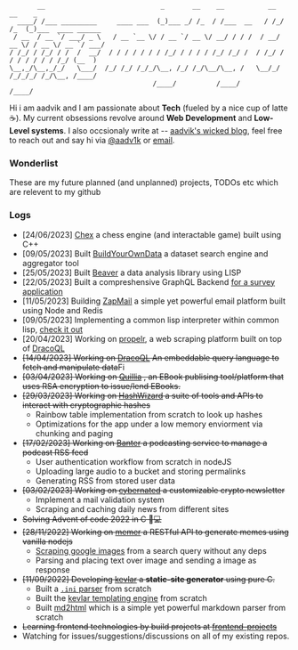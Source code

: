 ```
       __                             _       __    __           __  __    _ 
  ____/ /___ _________     ____ ___  (_)___ _/ /_  / /___  __   / /_/ /_  (_)___  ____ ______
 / __  / __ `/ ___/ _ \   / __ `__ \/ / __ `/ __ \/ __/ / / /  / __/ __ \/ / __ \/ __ `/ ___/
/ /_/ / /_/ / /  /  __/  / / / / / / / /_/ / / / / /_/ /_/ /  / /_/ / / / / / / / /_/ (__  ) 
\__,_/\__,_/_/   \___/  /_/ /_/ /_/_/\__, /_/ /_/\__/\__, /   \__/_/ /_/_/_/ /_/\__, /____/
                                    /____/          /____/                     /____/
```

Hi i am aadvik and I am passionate about **Tech** (fueled by a nice cup of latte ☕). My current obsessions revolve around **Web Development** and **Low-Level systems**. I also occsionaly write at -- [aadvik's wicked blog](https://aadv1k.netlify.app/), feel free to reach out and say hi via [@aadv1k](https://twitter.com/aadv1k) or [email](mailto:aadv1k@outlook.com).

### Wonderlist

These are my future planned (and unplanned) projects, TODOs etc which are relevent to my github

### Logs

- [24/06/2023] [Chex](https://github.com/aadv1k/chex) a chess engine (and interactable game) built using C++
- [09/05/2023] Built [BuildYourOwnData](https://github.com/aadv1k/byod) a dataset search engine and aggregator tool
- [25/05/2023] Built [Beaver](https://github.com/aadv1k/beaver) a data analysis library using LISP
- [22/05/2023] Built a compreshensive GraphQL Backend [for a survey application](https://github.com/aadv1k/litsurveys)
- [11/05/2023] Building [ZapMail](https://github.com/aadv1k/zap) a simple yet powerful email platform built using Node and Redis
- [09/05/2023] Implementing a common lisp interpreter within common lisp, [check it out](https://github.com/aadv1k/lisp-in-lisp)
- [20/04/2023] Working on [propelr](https://github.com/aadv1k/propelr), a web scraping platform built on top of [DracoQL](https://github.com/aadv1k/dracoql)
- ~~[14/04/2023] Working on [DracoQL](https://github.com/aadv1k/dracoql) An embeddable query language to fetch and manipulate data~~Fi
- ~~[03/04/2023] Working on [Quillia](https://github.com/aadv1k/quillia) , an EBook publising tool/platform that uses RSA encryption to issue/lend EBooks.~~
- ~~[29/03/2023] Working on [HashWizard](https://github.com/aadv1k/hashwizard) a suite of tools and APIs to interact with cryptographic hashes~~
  - Rainbow table implementation from scratch to look up hashes
  - Optimizations for the app under a low memory enviorment via chunking and paging
- ~~[17/02/2023] Working on [Banter](https://github.com/aadv1k/banter) a podcasting service to manage a podcast RSS feed~~  
  - User authentication workflow from scratch in nodeJS
  - Uploading large audio to a bucket and storing permalinks
  - Generating RSS from stored user data
- ~~[03/02/2023] Working on [cybernated](https://github.com/aadv1k/cybernated) a customizable crypto newsletter~~
  - Implement a mail validation system
  - Scraping and caching daily news from different sites
- ~~Solving Advent of code 2022 in C 🎄💻~~
- ~~[28/11/2022] Working on [memer](https://github.com/aadv1k/memer) a RESTful API to generate memes using vanilla nodejs~~
  - [Scraping google images](https://github.com/Aadv1k/memer/blob/main/server/extractImageFromSearch.js) from a search query without any deps
  - Parsing and placing text over image and sending a image as response 
- ~~[11/09/2022] Developing [kevlar](https://github.com/aadv1k/kevlar) a **static-site generator** using pure C.~~
  - Built a [`.ini` parser](https://github.com/Aadv1k/kevlar#config) from scratch
  - Built the [kevlar templating engine](https://github.com/Aadv1k/kevlar#templating) from scratch
  - Built [md2html](https://github.com/Aadv1k/kevlar/releases/tag/v2.0.1) which is a simple yet powerful markdown parser from scratch
- ~~Learning frontend technologies by build projects at [frontend-projects](https://github.com/aadv1k/frontend-projects)~~
- Watching for issues/suggestions/discussions on all of my existing repos.
